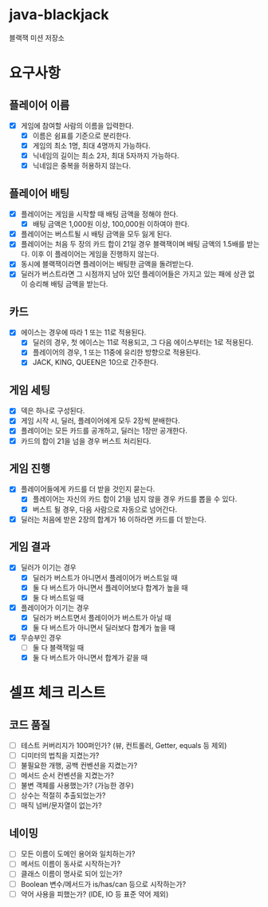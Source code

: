 # java-blackjack

블랙잭 미션 저장소

# 요구사항

## 플레이어 이름

- [x] 게임에 참여할 사람의 이름을 입력한다.
    - [x] 이름은 쉼표를 기준으로 분리한다.
    - [x] 게임의 최소 1명, 최대 4명까지 가능하다.
    - [x] 닉네임의 길이는 최소 2자, 최대 5자까지 가능하다.
    - [x] 닉네임은 중복을 허용하지 않는다.

## 플레이어 배팅

- [x] 플레이어는 게임을 시작할 때 배팅 금액을 정해야 한다.
    - [x] 배팅 금액은 1,000원 이상, 100,000원 이하여야 한다.
- [x] 플레이어는 버스트될 시 배팅 금액을 모두 잃게 된다.
- [x] 플레이어는 처음 두 장의 카드 합이 21일 경우 블랙잭이며 배팅 금액의 1.5배를 받는다. 이후 이 플레이어는 게임을 진행하지 않는다.
- [x] 동시에 블랙잭이라면 플레이어는 배팅한 금액을 돌려받는다.
- [x] 딜러가 버스트라면 그 시점까지 남아 있던 플레이어들은 가지고 있는 패에 상관 없이 승리해 배팅 금액을 받는다.

## 카드

- [x] 에이스는 경우에 따라 1 또는 11로 적용된다.
    - [x] 딜러의 경우, 첫 에이스는 11로 적용되고, 그 다음 에이스부터는 1로 적용된다.
    - [x] 플레이어의 경우, 1 또는 11중에 유리한 방향으로 적용된다.
    - [x] JACK, KING, QUEEN은 10으로 간주한다.

## 게임 세팅

- [x] 덱은 하나로 구성된다.
- [x] 게임 시작 시, 딜러, 플레이어에게 모두 2장씩 분배한다.
- [x] 플레이어는 모든 카드를 공개하고, 딜러는 1장만 공개한다.
- [x] 카드의 합이 21을 넘을 경우 버스트 처리된다.

## 게임 진행

- [x] 플레이어들에게 카드를 더 받을 것인지 묻는다.
    - [x] 플레이어는 자신의 카드 합이 21을 넘지 않을 경우 카드를 뽑을 수 있다.
    - [x] 버스트 될 경우, 다음 사람으로 자동으로 넘어간다.
- [x] 딜러는 처음에 받은 2장의 합계가 16 이하라면 카드를 더 받는다.

## 게임 결과

- [x] 딜러가 이기는 경우
    - [x] 딜러가 버스트가 아니면서 플레이어가 버스트일 때
    - [x] 둘 다 버스트가 아니면서 플레이어보다 합계가 높을 때
    - [x] 둘 다 버스트일 때
- [x] 플레이어가 이기는 경우
    - [x] 딜러가 버스트면서 플레이어가 버스트가 아닐 때
    - [x] 둘 다 버스트가 아니면서 딜러보다 합계가 높을 때
- [x] 무승부인 경우
    - [ ] 둘 다 블랙잭일 때
    - [x] 둘 다 버스트가 아니면서 합계가 같을 때

# 셀프 체크 리스트

## 코드 품질

- [ ] 테스트 커버리지가 100퍼인가? (뷰, 컨트롤러, Getter, equals 등 제외)
- [ ] 디미터의 법칙을 지켰는가?
- [ ] 불필요한 개행, 공백 컨벤션을 지켰는가?
- [ ] 메서드 순서 컨벤션을 지켰는가?
- [ ] 불변 객체를 사용했는가? (가능한 경우)
- [ ] 상수는 적절히 추출되었는가?
- [ ] 매직 넘버/문자열이 없는가?

## 네이밍

- [ ] 모든 이름이 도메인 용어와 일치하는가?
- [ ] 메서드 이름이 동사로 시작하는가?
- [ ] 클래스 이름이 명사로 되어 있는가?
- [ ] Boolean 변수/메서드가 is/has/can 등으로 시작하는가?
- [ ] 약어 사용을 피했는가? (IDE, IO 등 표준 약어 제외)
